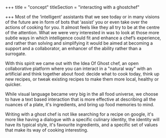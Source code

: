 +++
title = "concept"
titleSection = "interacting with a ghostchef"

+++
Most of the ‘intelligent’ assistants that we see today or in many visions of the future are in form of bots that ‘assist’ you or even take over the actions of cooking for you. It almost feels like they all try to be at the centre of the attention. What we were very interested in was to look at those more subtle ways in which intelligence could fit and enhance a chef’s experience, and rather than solving and simplifying it would be aimed at becoming a support and a collaborator, an enhancer of the ability rather than a surrogate.

With this spirit we came out with the Idea Of Ghost chef, an open collaborative platform where you can interact in a "natural way" with an artificial and think together about food: decide what to cook today, think up new recipes, or tweak existing recipes to make them more local, healthy or quicker.

While visual language became very big in the all food universe, we choose to have a text based interaction that is more effective at describing all the nuances of a plate, it's ingredients, and bring up food memories to mind.

Writing with a ghost chef is not like searching for a recipe on google, it's more like having a dialogue with a specific culinary identity, the identity will have its typical style, it's favourite ingredients, and a specific set of values that make its way of cooking interesting.
